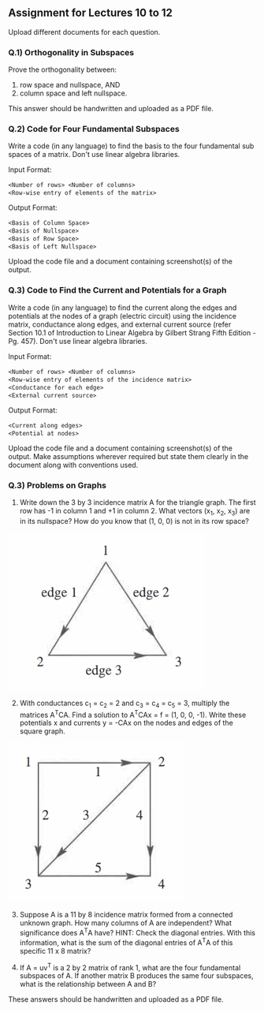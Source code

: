## Assignment for Lectures 10 to 12

Upload different documents for each question.

### Q.1) Orthogonality in Subspaces

Prove the orthogonality between:
1. row space and nullspace, AND
2. column space and left nullspace.

This answer should be handwritten and uploaded as a PDF file.

### Q.2) Code for Four Fundamental Subspaces

Write a code (in any language) to find the basis to the four fundamental sub spaces of a matrix. Don't use linear algebra libraries.

Input Format:

```
<Number of rows> <Number of columns>
<Row-wise entry of elements of the matrix>
```

Output Format:

```
<Basis of Column Space>
<Basis of Nullspace>
<Basis of Row Space>
<Basis of Left Nullspace>
```

Upload the code file and a document containing screenshot(s) of the output.

### Q.3) Code to Find the Current and Potentials for a Graph

Write a code (in any language) to find the current along the edges and potentials at the nodes of a graph (electric circuit) using the incidence matrix, conductance along edges, and external current source (refer Section 10.1 of Introduction to Linear Algebra by Gilbert Strang Fifth Edition - Pg. 457). Don't use linear algebra libraries.

Input Format:

```
<Number of rows> <Number of columns>
<Row-wise entry of elements of the incidence matrix>
<Conductance for each edge>
<External current source>
```

Output Format:

```
<Current along edges>
<Potential at nodes>
```

Upload the code file and a document containing screenshot(s) of the output. Make assumptions wherever required but state them clearly in the document along with conventions used.

### Q.3) Problems on Graphs

1. Write down the 3 by 3 incidence matrix A for the triangle graph. The first row has -1 in column 1 and +1 in column 2. What vectors (x<sub>1</sub>, x<sub>2</sub>, x<sub>3</sub>) are in its nullspace? How do you know that (1, 0, 0) is not in its row space?

![Triangle Network](Images/Assignment_Triangle_Lec10to12.PNG)

2. With conductances c<sub>1</sub> = c<sub>2</sub> = 2 and c<sub>3</sub> = c<sub>4</sub> = c<sub>5</sub> = 3, multiply the matrices A<sup>T</sup>CA. Find a solution to A<sup>T</sup>CAx = f = (1, 0, 0, -1). Write these potentials x and currents y = -CAx on the nodes and edges of the square graph.

![Square Network](Images/Assignment_Square_Lec10to12.PNG)

3. Suppose A is a 11 by 8 incidence matrix formed from a connected unknown graph. How many columns of A are independent? What significance does A<sup>T</sup>A have? HINT: Check the diagonal entries. With this information, what is the sum of the diagonal entries of A<sup>T</sup>A of this specific 11 x 8 matrix?

4. If A = uv<sup>T</sup> is a 2 by 2 matrix of rank 1, what are the four fundamental subspaces of A. If another matrix B produces the same four subspaces, what is the relationship between A and B?

These answers should be handwritten and uploaded as a PDF file.